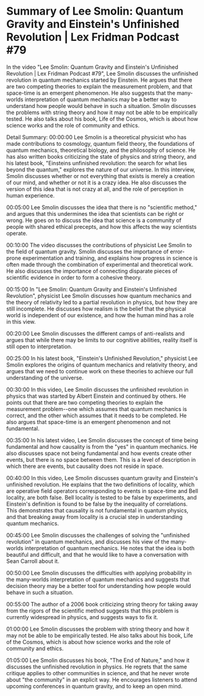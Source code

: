 # Summary of Lee Smolin: Quantum Gravity and Einstein's Unfinished Revolution | Lex Fridman Podcast #79

In the video "Lee Smolin: Quantum Gravity and Einstein's Unfinished Revolution | Lex Fridman Podcast #79", Lee Smolin discusses the unfinished revolution in quantum mechanics started by Einstein. He argues that there are two competing theories to explain the measurement problem, and that space-time is an emergent phenomenon. He also suggests that the many-worlds interpretation of quantum mechanics may be a better way to understand how people would behave in such a situation.
Smolin discusses the problems with string theory and how it may not be able to be empirically tested. He also talks about his book, Life of the Cosmos, which is about how science works and the role of community and ethics.

Detail Summary: 
00:00:00
Lee Smolin is a theoretical physicist who has made contributions to cosmology, quantum field theory, the foundations of quantum mechanics, theoretical biology, and the philosophy of science. He has also written books criticizing the state of physics and string theory, and his latest book, "Einsteins unfinished revolution: the search for what lies beyond the quantum," explores the nature of our universe. In this interview, Smolin discusses whether or not everything that exists is merely a creation of our mind, and whether or not it is a crazy idea. He also discusses the version of this idea that is not crazy at all, and the role of perception in human experience.

00:05:00
Lee Smolin discusses the idea that there is no "scientific method," and argues that this undermines the idea that scientists can be right or wrong. He goes on to discuss the idea that science is a community of people with shared ethical precepts, and how this affects the way scientists operate.

00:10:00
The video discusses the contributions of physicist Lee Smolin to the field of quantum gravity. Smolin discusses the importance of error-prone experimentation and training, and explains how progress in science is often made through the combination of experimental and theoretical work. He also discusses the importance of connecting disparate pieces of scientific evidence in order to form a cohesive theory.

00:15:00
In "Lee Smolin: Quantum Gravity and Einstein's Unfinished Revolution", physicist Lee Smolin discusses how quantum mechanics and the theory of relativity led to a partial revolution in physics, but how they are still incomplete. He discusses how realism is the belief that the physical world is independent of our existence, and how the human mind has a role in this view.

00:20:00
Lee Smolin discusses the different camps of anti-realists and argues that while there may be limits to our cognitive abilities, reality itself is still open to interpretation.

00:25:00
In his latest book, "Einstein's Unfinished Revolution," physicist Lee Smolin explores the origins of quantum mechanics and relativity theory, and argues that we need to continue work on these theories to achieve our full understanding of the universe.

00:30:00
In this video, Lee Smolin discusses the unfinished revolution in physics that was started by Albert Einstein and continued by others. He points out that there are two competing theories to explain the measurement problem--one which assumes that quantum mechanics is correct, and the other which assumes that it needs to be completed. He also argues that space-time is an emergent phenomenon and not fundamental.

00:35:00
In his latest video, Lee Smolin discusses the concept of time being fundamental and how causality is from the "yes" in quantum mechanics. He also discusses space not being fundamental and how events create other events, but there is no space between them. This is a level of description in which there are events, but causality does not reside in space.

00:40:00
In this video, Lee Smolin discusses quantum gravity and Einstein's unfinished revolution. He explains that the two definitions of locality, which are operative field operators corresponding to events in space-time and Bell locality, are both false. Bell locality is tested to be false by experiments, and Einstein's definition is found to be false by the inequality of correlations. This demonstrates that causality is not fundamental in quantum physics, and that breaking away from locality is a crucial step in understanding quantum mechanics.

00:45:00
Lee Smolin discusses the challenges of solving the "unfinished revolution" in quantum mechanics, and discusses his view of the many-worlds interpretation of quantum mechanics. He notes that the idea is both beautiful and difficult, and that he would like to have a conversation with Sean Carroll about it.

00:50:00
Lee Smolin discusses the difficulties with applying probability in the many-worlds interpretation of quantum mechanics and suggests that decision theory may be a better tool for understanding how people would behave in such a situation.

00:55:00
The author of a 2006 book criticizing string theory for taking away from the rigors of the scientific method suggests that this problem is currently widespread in physics, and suggests ways to fix it.

01:00:00
Lee Smolin discusses the problem with string theory and how it may not be able to be empirically tested. He also talks about his book, Life of the Cosmos, which is about how science works and the role of community and ethics.

01:05:00
Lee Smolin discusses his book, "The End of Nature," and how it discusses the unfinished revolution in physics. He regrets that the same critique applies to other communities in science, and that he never wrote about "the community" in an explicit way. He encourages listeners to attend upcoming conferences in quantum gravity, and to keep an open mind.

